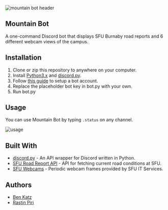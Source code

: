 ![mountain bot header](https://i.imgur.com/tTR7ZXV.gif)


## Mountain Bot
A one-command Discord bot that displays SFU Burnaby road reports and 6 different webcam views of the campus.

## Installation

1. Clone or zip this repository to anywhere on your computer.
2. Install [Python3.x](https://www.python.org/downloads/) and [discord.py](http://www.dropwizard.io/1.0.2/docs/).
3. Follow [this guide](https://twentysix26.github.io/Red-Docs/red_guide_bot_accounts/) to setup a bot account.
4. Replace the placeholder bot key in bot.py with your own. 
5. Run bot.py


## Usage

You can use Mountain Bot by typing `.status` on any channel.

![usage](https://i.gyazo.com/725d73e754dee33996cab2b163d59673.gif)


## Built With

* [discord.py](http://www.dropwizard.io/1.0.2/docs/) - An API wrapper for Discord written in Python.
* [SFU Road Report API](http://www.sfu.ca/security/sfuroadconditions/api/3/current) - API for fetching current road conditions at SFU.
* [SFU Webcams](https://www.sfu.ca/itservices/technical/webcams.html) - Periodic webcam frames provided by SFU IT Services.


## Authors
* [Ben Katz](https://github.com/ben-katz)
* [Rastin Piri](https://github.com/rastin-piri)
